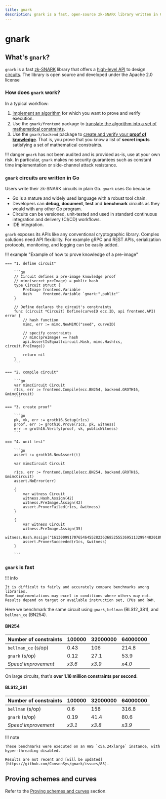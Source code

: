```yaml
---
title: gnark
description: gnark is a fast, open-source zk-SNARK library written in Go
---
```


# gnark

## What's `gnark`?

`gnark` is a fast [zk-SNARK] library that offers a [high-level API] to design [circuits]. The library
is open source and developed under the Apache 2.0 license

### How does `gnark` work?

In a typical workflow:

1. [Implement an algorithm] for which you want to prove and verify execution.
1. Use the `gnark/frontend` package to [translate the algorithm into a set of mathematical constraints].
1. Use the `gnark/backend` package to [create and verify your **proof of knowledge**](HowTo/prove.md).
     That is, you prove that you know a list of **secret inputs** satisfying a set of mathematical
     constraints.

!!! danger
    `gnark` has not been audited and is provided as-is, use at your own risk.
    In particular, `gnark` makes no security guarantees such as constant time implementation or
    side-channel attack resistance.

### `gnark` circuits are written in Go

Users write their zk-SNARK circuits in plain Go. `gnark` uses Go because:

- Go is a mature and widely used language with a robust tool chain.
- Developers can **debug**, **document**, **test** and **benchmark** circuits as they would with any
    other Go program.
- Circuits can be versioned, unit-tested and used in standard continuous integration and delivery
    (CI/CD) workflows.
- IDE integration.

`gnark` exposes its APIs like any conventional cryptographic library. Complex solutions need API
flexibility. For example gRPC and REST APIs, serialization protocols, monitoring, and logging can be
easily added.

!!! example "Example of how to prove knowledge of a pre-image"

    === "1. define circuit"

        ```go
        // Circuit defines a pre-image knowledge proof
        // mimc(secret preImage) = public hash
        type Circuit struct {
            PreImage frontend.Variable
            Hash     frontend.Variable `gnark:",public"`
        }

        // Define declares the circuit's constraints
        func (circuit *Circuit) Define(curveID ecc.ID, api frontend.API) error {
            // hash function
            mimc, err := mimc.NewMiMC("seed", curveID)

            // specify constraints
            // mimc(preImage) == hash
            api.AssertIsEqual(circuit.Hash, mimc.Hash(cs, circuit.PreImage))

            return nil
        }
        ```

    === "2. compile circuit"

        ```go
        var mimcCircuit Circuit
        r1cs, err := frontend.Compile(ecc.BN254, backend.GROTH16, &mimcCircuit)
        ```

    === "3. create proof"

        ```go
        pk, vk, err := groth16.Setup(r1cs)
        proof, err := groth16.Prove(r1cs, pk, witness)
        err := groth16.Verify(proof, vk, publicWitness)
        ```

    === "4. unit test"

        ```go
        assert := groth16.NewAssert(t)

        var mimcCircuit Circuit

        r1cs, err := frontend.Compile(ecc.BN254, backend.GROTH16, &mimcCircuit)
        assert.NoError(err)

        {
            var witness Circuit
            witness.Hash.Assign(42)
            witness.PreImage.Assign(42)
            assert.ProverFailed(r1cs, &witness)
        }

        {
            var witness Circuit
            witness.PreImage.Assign(35)
            witness.Hash.Assign("16130099170765464552823636852555369511329944820189892919423002775646948828469")
            assert.ProverSucceeded(r1cs, &witness)
        }

        ```

### `gnark` is fast

!!! info

    It is difficult to fairly and accurately compare benchmarks among libraries.
    Some implementations may excel in conditions where others may not.
    Results depend on target or available instruction set, CPUs and RAM.

Here we benchmark the same circuit using `gnark`, `bellman` (BLS12_381), and
`bellman_ce` (BN254).

#### BN254

| Number of constraints | 100000 | 32000000 | 64000000 |
|-----------------------|--------|----------|----------|
| `bellman_ce` (s/op)   | 0.43   | 106      | 214.8    |
| `gnark` (s/op)        | 0.12   | 27.1     | 53.9     |
| _Speed improvement_   | _x3.6_ | _x3.9_   | _x4.0_   |

On large circuits, that's **over 1.18 million constraints per second**.

#### BLS12_381

| Number of constraints | 100000 | 32000000 | 64000000 |
|-----------------------|--------|----------|----------|
| `bellman` (s/op)      | 0.6    | 158      | 316.8    |
| `gnark` (s/op)        | 0.19   | 41.4     | 80.6     |
| _Speed improvement_   | _x3.1_ | _x3.8_   | _x3.9_   |

!!! note

    These benchmarks were executed on an AWS `c5a.24xlarge` instance, with hyper-threading disabled.

    Results are not recent and [will be updated](https://github.com/ConsenSys/gnark/issues/83).

## Proving schemes and curves

Refer to the [Proving schemes and curves](Concepts/schemes_curves.md) section.

<!--links-->
[zk-SNARK]: Concepts/zkp.md
[high-level API]: HowTo/write/circuit_api.md
[circuits]: Concepts/circuits.md
[Implement an algorithm]: HowTo/write/circuit_api.md
[translate the algorithm into a set of mathematical constraints]: HowTo/compile.md
